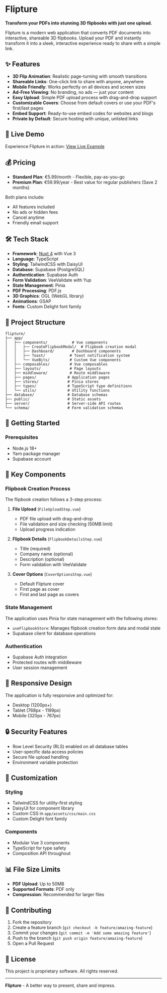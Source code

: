 # Flipture

**Transform your PDFs into stunning 3D flipbooks with just one upload.**

Flipture is a modern web application that converts PDF documents into interactive, shareable 3D flipbooks. Upload your PDF and instantly transform it into a sleek, interactive experience ready to share with a simple link.

## ✨ Features

- **3D Flip Animation**: Realistic page-turning with smooth transitions
- **Shareable Links**: One-click link to share with anyone, anywhere
- **Mobile Friendly**: Works perfectly on all devices and screen sizes
- **Ad-Free Viewing**: No branding, no ads — just your content
- **Easy Upload**: Simple PDF upload process with drag-and-drop support
- **Customizable Covers**: Choose from default covers or use your PDF's first/last pages
- **Embed Support**: Ready-to-use embed codes for websites and blogs
- **Private by Default**: Secure hosting with unique, unlisted links

## 🚀 Live Demo

Experience Flipture in action: [View Live Example](https://flipture-view.netlify.app/?id=c01cea85-f49c-456a-ada2-30111e867ff0)

## 💰 Pricing

- **Standard Plan**: €5.99/month - Flexible, pay-as-you-go
- **Premium Plan**: €59.99/year - Best value for regular publishers (Save 2 months)

Both plans include:

- All features included
- No ads or hidden fees
- Cancel anytime
- Friendly email support

## 🛠️ Tech Stack

- **Framework**: [Nuxt 4](https://nuxt.com/) with Vue 3
- **Language**: TypeScript
- **Styling**: TailwindCSS with DaisyUI
- **Database**: Supabase (PostgreSQL)
- **Authentication**: Supabase Auth
- **Form Validation**: VeeValidate with Yup
- **State Management**: Pinia
- **PDF Processing**: PDF.js
- **3D Graphics**: OGL (WebGL library)
- **Animations**: GSAP
- **Fonts**: Custom Delight font family

## 📁 Project Structure

```
flipture/
├── app/
│   ├── components/           # Vue components
│   │   ├── CreateFlipbookModal/  # Flipbook creation modal
│   │   ├── Dashboard/        # Dashboard components
│   │   ├── Toast/           # Toast notification system
│   │   └── VueBits/         # Custom Vue components
│   ├── composables/         # Vue composables
│   ├── layouts/             # Page layouts
│   ├── middleware/          # Route middleware
│   ├── pages/              # Application pages
│   ├── stores/             # Pinia stores
│   ├── types/              # TypeScript type definitions
│   └── utils/              # Utility functions
├── database/               # Database schemas
├── public/                 # Static assets
├── server/                 # Server-side API routes
└── schema/                 # Form validation schemas
```

## 🚀 Getting Started

### Prerequisites

- Node.js 18+
- Yarn package manager
- Supabase account

## 🔧 Key Components

### Flipbook Creation Process

The flipbook creation follows a 3-step process:

1. **File Upload** (`FileUploadStep.vue`)

   - PDF file upload with drag-and-drop
   - File validation and size checking (50MB limit)
   - Upload progress indication

2. **Flipbook Details** (`FlipbookDetailsStep.vue`)

   - Title (required)
   - Company name (optional)
   - Description (optional)
   - Form validation with VeeValidate

3. **Cover Options** (`CoverOptionsStep.vue`)
   - Default Flipture cover
   - First page as cover
   - First and last page as covers

### State Management

The application uses Pinia for state management with the following stores:

- `useFlipbookStore`: Manages flipbook creation form data and modal state
- Supabase client for database operations

### Authentication

- Supabase Auth integration
- Protected routes with middleware
- User session management

## 📱 Responsive Design

The application is fully responsive and optimized for:

- Desktop (1200px+)
- Tablet (768px - 1199px)
- Mobile (320px - 767px)

## 🔒 Security Features

- Row Level Security (RLS) enabled on all database tables
- User-specific data access policies
- Secure file upload handling
- Environment variable protection

## 🎨 Customization

### Styling

- TailwindCSS for utility-first styling
- DaisyUI for component library
- Custom CSS in `app/assets/css/main.css`
- Custom Delight font family

### Components

- Modular Vue 3 components
- TypeScript for type safety
- Composition API throughout

## 📊 File Size Limits

- **PDF Upload**: Up to 50MB
- **Supported Formats**: PDF only
- **Compression**: Recommended for larger files

## 🤝 Contributing

1. Fork the repository
2. Create a feature branch (`git checkout -b feature/amazing-feature`)
3. Commit your changes (`git commit -m 'Add some amazing feature'`)
4. Push to the branch (`git push origin feature/amazing-feature`)
5. Open a Pull Request

## 📄 License

This project is proprietary software. All rights reserved.

---

**Flipture** - A better way to present, share and impress.
